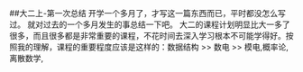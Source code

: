 ##大二上-第一次总结
开学一个多月了，才写这一篇东西而已，平时都没怎么写过。
就对过去的一个多月发生的事总结一下吧。
大二的课程计划明显比大一多了很多，而且很多都是非常重要的课程，不花时间去深入学习根本不可能学得好。按照我的理解，课程的重要程度应该是这样的：数据结构 >> 数电 >> 模电,概率论,离散数学,

